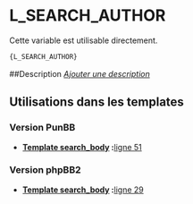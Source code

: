 # L_SEARCH_AUTHOR


Cette variable est utilisable directement.

```html
{L_SEARCH_AUTHOR}
```

##Description
[*Ajouter une description*](https://fa-tvars.appspot.com/var/L_SEARCH_AUTHOR)

## Utilisations dans les templates

### Version PunBB

* __[Template search_body](../tpl/var/punbb/search_body.md#readme) :__[ligne 51](../tpl/src/punbb/search_body.tpl#L51)

### Version phpBB2

* __[Template search_body](../tpl/var/subsilver/search_body.md#readme) :__[ligne 29](../tpl/src/subsilver/search_body.tpl#L29)